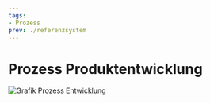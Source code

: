 ```yaml
---
tags:
- Prozess
prev: ./referenzsystem
---
```

# Prozess Produktentwicklung

![Grafik Prozess Entwicklung](assets/Prozess%20Entwicklung.svg)